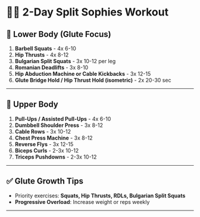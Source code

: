# 🏋️‍♀️ 2-Day Split Sophies Workout

## 🦵 Lower Body (Glute Focus)

1. **Barbell Squats** - 4x 6-10  
2. **Hip Thrusts** - 4x 8-12  
3. **Bulgarian Split Squats** - 3x 10-12 per leg  
4. **Romanian Deadlifts** - 3x 8-10  
5. **Hip Abduction Machine or Cable Kickbacks** - 3x 12-15  
6. **Glute Bridge Hold / Hip Thrust Hold (isometric)** - 2x 20-30 sec  

---

## 💪 Upper Body

1. **Pull-Ups / Assisted Pull-Ups** - 4x 6-10  
2. **Dumbbell Shoulder Press** - 3x 8-12  
3. **Cable Rows** - 3x 10-12  
4. **Chest Press Machine** - 3x 8-12  
5. **Reverse Flys** - 3x 12-15  
6. **Biceps Curls** - 2-3x 10-12  
7. **Triceps Pushdowns** - 2-3x 10-12  

---

## ✅ Glute Growth Tips
- Priority exercises: **Squats, Hip Thrusts, RDLs, Bulgarian Split Squats**  
- **Progressive Overload**: Increase weight or reps weekly  
---
